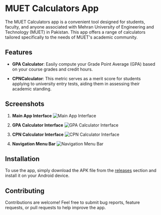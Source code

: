 # MUET Calculators App

The MUET Calculators app is a convenient tool designed for students, faculty, and anyone associated with Mehran University of Engineering and Technology (MUET) in Pakistan. This app offers a range of calculators tailored specifically to the needs of MUET's academic community.

## Features

- **GPA Calculator**: Easily compute your Grade Point Average (GPA) based on your course grades and credit hours.
  
- **CPNCalculator**: This metric serves as a merit score for students applying to university entry tests, aiding them in assessing their academic standing.


## Screenshots

1. **Main App Interface**
   ![Main App Interface](MUET-Calculators/CPNIT.jpeg)

2. **GPA Calculator Interface**
   ![GPA Calculator Interface](MUET-Calculators/GPAIT.jpeg)

3. **CPN Calculator Interface**
   ![CPN Calculator Interface](MUET-Calculators/CPNIT.jpeg)

4. **Navigation Menu Bar**
   ![Navigation Menu Bar](MUET-Calculators/NAV.jpeg)

## Installation

To use the app, simply download the APK file from the [releases](https://github.com/asfandalidal/muet-calculators/releases) section and install it on your Android device.

## Contributing

Contributions are welcome! Feel free to submit bug reports, feature requests, or pull requests to help improve the app.


